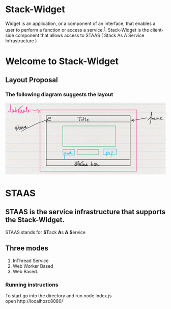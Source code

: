 # Stack-Widget

  Widget is an application, or a component of an interface, that enables a user to perform a function or access a service.<sup>[1](https://www.lexico.com/definition/widget)</sup>. Stack-Widget is the client-side component that allows access to STAAS ( Stack As A Service Infrastructure )



# Welcome to Stack-Widget

## Layout Proposal


### The following diagram suggests the layout
![Stack-Widget Layout](/Image%20for%20Stack%20Widget.png)

# STAAS 

## STAAS is the service infrastructure that supports the Stack-Widget.
STAAS stands for **ST**ack **A**s **A** **S**ervice
## Three modes 
1. InThread Service
2. Web Worker Based
3. Web Based.


### Running instructions

To start go into the directory and run
node index.js <br/>
open http://localhost:8080/
